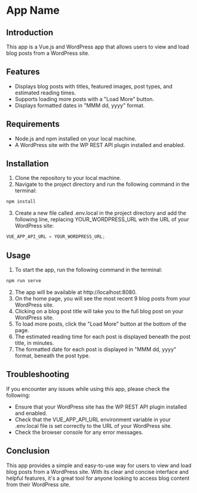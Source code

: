 # App Name

## Introduction

This app is a Vue.js and WordPress app that allows users to view and load blog posts from a WordPress site.

## Features

- Displays blog posts with titles, featured images, post types, and estimated reading times.
- Supports loading more posts with a "Load More" button.
- Displays formatted dates in "MMM dd, yyyy" format.

## Requirements

- Node.js and npm installed on your local machine.
- A WordPress site with the WP REST API plugin installed and enabled.

## Installation

1. Clone the repository to your local machine.
2. Navigate to the project directory and run the following command in the terminal:

```js
npm install
```

3. Create a new file called .env.local in the project directory and add the following line, replacing YOUR_WORDPRESS_URL with the URL of your WordPress site:

```js
VUE_APP_API_URL = YOUR_WORDPRESS_URL;
```

## Usage

1. To start the app, run the following command in the terminal:

```js
npm run serve
```

2. The app will be available at http://localhost:8080.
3. On the home page, you will see the most recent 9 blog posts from your WordPress site.
4. Clicking on a blog post title will take you to the full blog post on your WordPress site.
5. To load more posts, click the "Load More" button at the bottom of the page.
6. The estimated reading time for each post is displayed beneath the post title, in minutes.
7. The formatted date for each post is displayed in "MMM dd, yyyy" format, beneath the post type.

## Troubleshooting

If you encounter any issues while using this app, please check the following:

- Ensure that your WordPress site has the WP REST API plugin installed and enabled.
- Check that the VUE_APP_API_URL environment variable in your .env.local file is set correctly to the URL of your WordPress site.
- Check the browser console for any error messages.

## Conclusion

This app provides a simple and easy-to-use way for users to view and load blog posts from a WordPress site. With its clear and concise interface and helpful features, it's a great tool for anyone looking to access blog content from their WordPress site.
